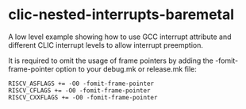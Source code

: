 # clic-nested-interrupts-baremetal
A low level example showing how to use GCC interrupt attribute and different CLIC interrupt levels to allow interrupt preemption.

It is required to omit the usage of frame pointers by adding the -fomit-frame-pointer option to your debug.mk or release.mk file:

    RISCV_ASFLAGS += -O0 -fomit-frame-pointer
    RISCV_CFLAGS += -O0 -fomit-frame-pointer
    RISCV_CXXFLAGS += -O0 -fomit-frame-pointer    
